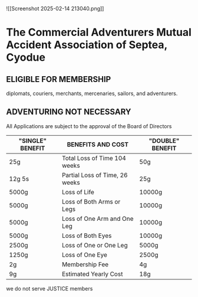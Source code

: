 ![[Screenshot 2025-02-14 213040.png]]

# The Commercial Adventurers Mutual Accident Association of Septea, Cyodue
## ELIGIBLE FOR MEMBERSHIP
diplomats, couriers, merchants, mercenaries, sailors, and adventurers.
## ADVENTURING NOT NECESSARY
All Applications are subject to the approval of the Board of Directors

| "SINGLE" BENEFIT | BENEFITS AND COST              | "DOUBLE" BENEFIT |
| ---------------- | ------------------------------ | ---------------- |
| 25g              | Total Loss of Time 104 weeks   | 50g              |
| 12g 5s           | Partial Loss of Time, 26 weeks | 25g              |
| 5000g            | Loss of Life                   | 10000g           |
| 5000g            | Loss of Both Arms or Legs      | 10000g           |
| 5000g            | Loss of One Arm and One Leg    | 10000g           |
| 5000g            | Loss of Both Eyes              | 10000g           |
| 2500g            | Loss of One or One Leg         | 5000g            |
| 1250g            | Loss of One Eye                | 2500g            |
| 2g               | Membership Fee                 | 4g               |
| 9g               | Estimated Yearly Cost          | 18g              |
we do not serve JUSTICE members